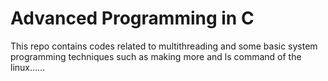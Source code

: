 # Advanced Programming in C
This repo contains codes related to multithreading and some basic system programming techniques such as making more and ls command of the linux......

